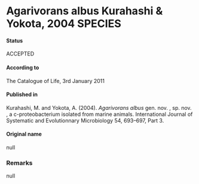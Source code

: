 Agarivorans albus Kurahashi & Yokota, 2004 SPECIES
=======

#### Status
ACCEPTED

#### According to
The Catalogue of Life, 3rd January 2011

#### Published in
Kurahashi, M. and Yokota, A. (2004). <i>Agarivorans albus</i> gen. nov. , sp. nov. , a c-proteobacterium isolated from marine animals. International Journal of Systematic and Evolutionnary Microbiology 54, 693–697, Part 3.

#### Original name
null

### Remarks
null